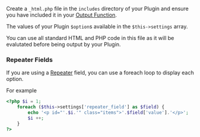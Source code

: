 Create a `_html.php` file in the `includes` directory of your Plugin and ensure you have included it in your [Output Function](class-file#the-output-function).

The values of your Plugin `$option`s available in the `$this->settings` array.

You can use all standard HTML and PHP code in this file as it will be evalutated before being output by your Plugin.


### Repeater Fields
If you are using a [Repeater](available-fields#repeater) field, you can use a foreach loop to display each option.

For example
```php title=_html.php
<?php $i = 1;
    foreach ($this->settings['repeater_field'] as $field) {
        echo '<p id="'.$i.'" class="items">'.$field['value'].'</p>';
        $i ++;
    }
?>
```